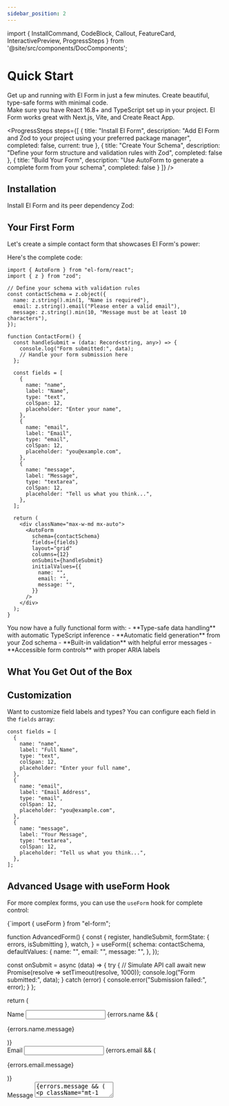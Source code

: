 ```yaml
---
sidebar_position: 2
---
```


import { InstallCommand, CodeBlock, Callout, FeatureCard, InteractivePreview, ProgressSteps } from '@site/src/components/DocComponents';

# Quick Start

<div className="text-xl text-slate-600 dark:text-slate-400 mb-8 leading-relaxed">
Get up and running with El Form in just a few minutes. Create beautiful, type-safe forms with minimal code.
</div>

<Callout type="info" title="Prerequisites">
Make sure you have React 16.8+ and TypeScript set up in your project. El Form works great with Next.js, Vite, and Create React App.
</Callout>

<ProgressSteps
steps={[
{
title: "Install El Form",
description: "Add El Form and Zod to your project using your preferred package manager",
completed: false,
current: true
},
{
title: "Create Your Schema",
description: "Define your form structure and validation rules with Zod",
completed: false
},
{
title: "Build Your Form",
description: "Use AutoForm to generate a complete form from your schema",
completed: false
}
]}
/>

## Installation

Install El Form and its peer dependency Zod:

<InstallCommand 
  npm="npm install el-form zod"
  yarn="yarn add el-form zod"
  pnpm="pnpm add el-form zod"
/>

## Your First Form

Let's create a simple contact form that showcases El Form's power:

<InteractivePreview
  title="Quick Start Contact Form"
  description="A fully functional contact form with validation"
  componentName="QuickStartExample"
/>

Here's the complete code:

```tsx
import { AutoForm } from "el-form/react";
import { z } from "zod";

// Define your schema with validation rules
const contactSchema = z.object({
  name: z.string().min(1, "Name is required"),
  email: z.string().email("Please enter a valid email"),
  message: z.string().min(10, "Message must be at least 10 characters"),
});

function ContactForm() {
  const handleSubmit = (data: Record<string, any>) => {
    console.log("Form submitted:", data);
    // Handle your form submission here
  };

  const fields = [
    {
      name: "name",
      label: "Name",
      type: "text",
      colSpan: 12,
      placeholder: "Enter your name",
    },
    {
      name: "email",
      label: "Email",
      type: "email",
      colSpan: 12,
      placeholder: "you@example.com",
    },
    {
      name: "message",
      label: "Message",
      type: "textarea",
      colSpan: 12,
      placeholder: "Tell us what you think...",
    },
  ];

  return (
    <div className="max-w-md mx-auto">
      <AutoForm
        schema={contactSchema}
        fields={fields}
        layout="grid"
        columns={12}
        onSubmit={handleSubmit}
        initialValues={{
          name: "",
          email: "",
          message: "",
        }}
      />
    </div>
  );
}
```

<Callout type="success" title="🎉 That's it!">
You now have a fully functional form with:
- **Type-safe data handling** with automatic TypeScript inference
- **Automatic field generation** from your Zod schema
- **Built-in validation** with helpful error messages
- **Accessible form controls** with proper ARIA labels
</Callout>

## What You Get Out of the Box

<div className="grid grid-cols-1 md:grid-cols-2 gap-6 my-8">
  <FeatureCard
    icon="🔒"
    title="Type Safety"
    description="Fully typed form data with automatic TypeScript inference from your Zod schemas"
  />
  <FeatureCard
    icon="⚡"
    title="Auto Generation"
    description="Form fields generated automatically with proper input types and validation rules"
  />
  <FeatureCard
    icon="🛡️"
    title="Built-in Validation"
    description="Client-side validation powered by Zod with customizable error messages"
  />
  <FeatureCard
    icon="♿"
    title="Accessibility"
    description="ARIA labels, focus management, and screen reader support out of the box"
  />
</div>

## Customization

Want to customize field labels and types? You can configure each field in the `fields` array:

<InteractivePreview
  title="Customized Field Configuration"
  description="Customize labels, placeholders, and field types"
  componentName="FieldConfigExample"
/>

```tsx
const fields = [
  {
    name: "name",
    label: "Full Name",
    type: "text",
    colSpan: 12,
    placeholder: "Enter your full name",
  },
  {
    name: "email",
    label: "Email Address",
    type: "email",
    colSpan: 12,
    placeholder: "you@example.com",
  },
  {
    name: "message",
    label: "Your Message",
    type: "textarea",
    colSpan: 12,
    placeholder: "Tell us what you think...",
  },
];
```

## Advanced Usage with useForm Hook

For more complex forms, you can use the `useForm` hook for complete control:

<CodeBlock language="tsx" title="Advanced Form with useForm">
{`import { useForm } from "el-form";

function AdvancedForm() {
const {
register,
handleSubmit,
formState: { errors, isSubmitting },
watch,
} = useForm({
schema: contactSchema,
defaultValues: {
name: "",
email: "",
message: "",
},
});

const onSubmit = async (data) => {
try {
// Simulate API call
await new Promise(resolve => setTimeout(resolve, 1000));
console.log("Form submitted:", data);
} catch (error) {
console.error("Submission failed:", error);
}
};

return (

<form onSubmit={handleSubmit(onSubmit)} className="space-y-4 max-w-md mx-auto">
<div>
<label htmlFor="name" className="block text-sm font-medium text-gray-700">
Name
</label>
<input
{...register("name")}
id="name"
className="mt-1 block w-full rounded-md border-gray-300 shadow-sm focus:border-blue-500 focus:ring-blue-500"
/>
{errors.name && (
<p className="mt-1 text-sm text-red-600">{errors.name.message}</p>
)}
</div>

<div>
<label htmlFor="email" className="block text-sm font-medium text-gray-700">
Email
</label>
<input
{...register("email")}
id="email"
type="email"
className="mt-1 block w-full rounded-md border-gray-300 shadow-sm focus:border-blue-500 focus:ring-blue-500"
/>
{errors.email && (
<p className="mt-1 text-sm text-red-600">{errors.email.message}</p>
)}
</div>

<div>
<label htmlFor="message" className="block text-sm font-medium text-gray-700">
Message
</label>
<textarea
{...register("message")}
id="message"
rows={4}
className="mt-1 block w-full rounded-md border-gray-300 shadow-sm focus:border-blue-500 focus:ring-blue-500"
/>
{errors.message && (
<p className="mt-1 text-sm text-red-600">{errors.message.message}</p>
)}
</div>

<button
type="submit"
disabled={isSubmitting}
className="w-full flex justify-center py-2 px-4 border border-transparent rounded-md shadow-sm text-sm font-medium text-white bg-blue-600 hover:bg-blue-700 focus:outline-none focus:ring-2 focus:ring-offset-2 focus:ring-blue-500 disabled:opacity-50"

> {isSubmitting ? "Submitting..." : "Submit"}
> </button>

</form>
);
}}`}
</CodeBlock>

<Callout type="info" title="Pro Tip">
The `useForm` hook gives you complete control over form state, validation timing, and submission handling while still leveraging Zod's powerful validation capabilities.
</Callout>

## Next Steps

<div className="grid grid-cols-1 md:grid-cols-2 gap-6 my-8">
  <div className="group p-6 rounded-xl border border-slate-200 dark:border-slate-700 bg-gradient-to-br from-white to-slate-50 dark:from-slate-800 dark:to-slate-900 hover:shadow-xl transition-all duration-300">
    <div className="flex items-center mb-3">
      <div className="mr-3 text-2xl p-2 rounded-lg bg-blue-50 dark:bg-blue-900/30 text-blue-600 dark:text-blue-400">
        🚀
      </div>
      <h3 className="text-lg font-semibold text-slate-900 dark:text-slate-100">
        <a href="./autoform" className="hover:text-blue-600 dark:hover:text-blue-400 transition-colors">
          AutoForm Guide
        </a>
      </h3>
    </div>
    <p className="text-slate-600 dark:text-slate-400">Learn all the ways to customize auto-generated forms</p>
  </div>

  <div className="group p-6 rounded-xl border border-slate-200 dark:border-slate-700 bg-gradient-to-br from-white to-slate-50 dark:from-slate-800 dark:to-slate-900 hover:shadow-xl transition-all duration-300">
    <div className="flex items-center mb-3">
      <div className="mr-3 text-2xl p-2 rounded-lg bg-purple-50 dark:bg-purple-900/30 text-purple-600 dark:text-purple-400">
        🎛️
      </div>
      <h3 className="text-lg font-semibold text-slate-900 dark:text-slate-100">
        <a href="./useform" className="hover:text-purple-600 dark:hover:text-purple-400 transition-colors">
          useForm Hook
        </a>
      </h3>
    </div>
    <p className="text-slate-600 dark:text-slate-400">Master advanced form control and state management</p>
  </div>

  <div className="group p-6 rounded-xl border border-slate-200 dark:border-slate-700 bg-gradient-to-br from-white to-slate-50 dark:from-slate-800 dark:to-slate-900 hover:shadow-xl transition-all duration-300">
    <div className="flex items-center mb-3">
      <div className="mr-3 text-2xl p-2 rounded-lg bg-green-50 dark:bg-green-900/30 text-green-600 dark:text-green-400">
        💡
      </div>
      <h3 className="text-lg font-semibold text-slate-900 dark:text-slate-100">
        <a href="./examples" className="hover:text-green-600 dark:hover:text-green-400 transition-colors">
          Examples
        </a>
      </h3>
    </div>
    <p className="text-slate-600 dark:text-slate-400">See common patterns and real-world use cases</p>
  </div>

  <div className="group p-6 rounded-xl border border-slate-200 dark:border-slate-700 bg-gradient-to-br from-white to-slate-50 dark:from-slate-800 dark:to-slate-900 hover:shadow-xl transition-all duration-300">
    <div className="flex items-center mb-3">
      <div className="mr-3 text-2xl p-2 rounded-lg bg-orange-50 dark:bg-orange-900/30 text-orange-600 dark:text-orange-400">
        🔗
      </div>
      <h3 className="text-lg font-semibold text-slate-900 dark:text-slate-100">
        <a href="./arrays" className="hover:text-orange-600 dark:hover:text-orange-400 transition-colors">
         Arrays
        </a>
      </h3>
    </div>
    <p className="text-slate-600 dark:text-slate-400">Handle complex data structures in your forms</p>
  </div>
</div>

<div className="mt-12 p-8 bg-gradient-to-r from-blue-50 via-indigo-50 to-purple-50 dark:from-blue-900/20 dark:via-indigo-900/20 dark:to-purple-900/20 rounded-2xl border border-blue-200 dark:border-blue-800 shadow-xl">
  <div className="text-center">
    <div className="text-4xl mb-4">🚀</div>
    <h3 className="text-2xl font-bold text-blue-900 dark:text-blue-100 mb-4">
      Ready to build something amazing?
    </h3>
    <p className="text-lg text-blue-800 dark:text-blue-200 mb-6 max-w-2xl mx-auto leading-relaxed">
      El Form makes it easy to create robust, type-safe forms in React. Start with AutoForm for rapid prototyping, then graduate to useForm when you need more control.
    </p>
    <div className="flex justify-center gap-4">
      <a
        href="./examples"
        className="inline-flex items-center px-6 py-3 bg-blue-600 hover:bg-blue-700 text-white font-semibold rounded-lg transition-colors duration-200 shadow-lg hover:shadow-xl"
      >
        See Examples →
      </a>
      <a
        href="./form-reusability"
        className="inline-flex items-center px-6 py-3 bg-green-600 hover:bg-green-700 text-white font-semibold rounded-lg transition-colors duration-200 shadow-lg hover:shadow-xl"
      >
        Form Reusability →
      </a>
      <a
        href="./faq"
        className="inline-flex items-center px-6 py-3 bg-white dark:bg-slate-800 text-blue-600 dark:text-blue-400 font-semibold rounded-lg border border-blue-200 dark:border-blue-700 hover:bg-blue-50 dark:hover:bg-slate-700 transition-colors duration-200 shadow-lg hover:shadow-xl"
      >
        FAQ
      </a>
    </div>
  </div>
</div>
